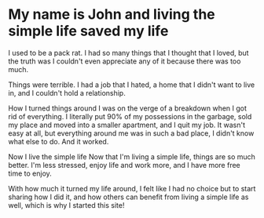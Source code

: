 # My name is John and living the simple life saved my life
<p>I used to be a pack rat. I had so many things that I thought that I loved, but the truth was I couldn't even appreciate any of it because there was too much.</p>

Things were terrible. I had a job that I hated, a home that I didn't want to live in, and I couldn't hold a relationship.

How I turned things around
I was on the verge of a breakdown when I got rid of everything. I literally put 90% of my possessions in the garbage, sold my place and moved into a smaller apartment, and I quit my job. It wasn't easy at all, but everything around me was in such a bad place, I didn't know what else to do. And it worked.

Now I live the simple life
Now that I'm living a simple life, things are so much better. I'm less stressed, enjoy life and work more, and I have more free time to enjoy.

With how much it turned my life around, I felt like I had no choice but to start sharing how I did it, and how others can benefit from living a simple life as well, which is why I started this site!